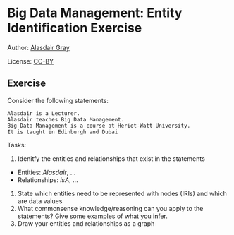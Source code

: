 # Big Data Management: Entity Identification Exercise

Author: [Alasdair Gray](http://orcid.org/0000-0002-5711-4872)

License: [CC-BY](https://creativecommons.org/licenses/by/4.0/)

## Exercise

Consider the following statements:

```Text
Alasdair is a Lecturer.
Alasdair teaches Big Data Management.
Big Data Management is a course at Heriot-Watt University.
It is taught in Edinburgh and Dubai
```

Tasks:
1. Idenitfy the entities and relationships that exist in the statements
  - Entities: *Alasdair*, ...
  - Relationships: *isA*, ...
1. State which entities need to be represented with nodes (IRIs) and which are data values
1. What commonsense knowledge/reasoning can you apply to the statements? Give some examples of what you infer.
1. Draw your entities and relationships as a graph
